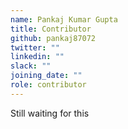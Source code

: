 ```yaml
---
name: Pankaj Kumar Gupta
title: Contributor
github: pankaj87072
twitter: ""
linkedin: ""
slack: ""
joining_date: ""
role: contributor
---
```


Still waiting for this
